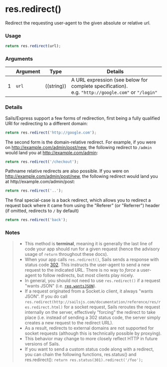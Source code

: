 # res.redirect()

Redirect the requesting user-agent to the given absolute or relative url.


### Usage
```js
return res.redirect(url);
```

### Arguments

|   | Argument       | Type        | Details |
|---|----------------|:-----------:|---------|
| 1 | `url`          | ((string))  | A URL expression (see below for complete specification).<br/> e.g. `"http://google.com"` or `"/login"`



### Details

Sails/Express support a few forms of redirection, first being a fully qualified URI for redirecting to a different domain:

```javascript
return res.redirect('http://google.com');
```

The second form is the domain-relative redirect.  For example, if you were on http://example.com/admin/post/new, the following redirect to `/admin` would land you at http://example.com/admin:

```javascript
return res.redirect('/checkout');
```

Pathname relative redirects are also possible. If you were on http://example.com/admin/post/new, the following redirect would land you at http//example.com/admin/post:

```javascript
return res.redirect('..');
```
The final special-case is a back redirect, which allows you to redirect a request back where it came from using the "Referer" (or "Referrer") header (if omitted, redirects to `/` by default)

```javascript
return res.redirect('back');
```

### Notes
> + This method is **terminal**, meaning it is generally the last line of code your app should run for a given request (hence the advisory usage of `return` throughout these docs).
> + When your app calls `res.redirect()`, Sails sends a response with status code [302](http://en.wikipedia.org/wiki/List_of_HTTP_status_codes#3xx_Redirection).  This instructs the user-agent to send a new request to the indicated URL.  There is no way to _force_ a user-agent to follow redirects, but most clients play nicely.
> + In general, you should not need to use `res.redirect()` if a request "wants JSON" (i.e. [`req.wantsJSON`](http://sailsjs.com/documentation/reference/req/req.wantsJSON.html)).
> + If a request originated from a Socket.io client, it always "wants JSON".  If you do call `res.redirect(http://sailsjs.com/documentation/reference/res/res.redirect.html)` for a socket request, Sails reroutes the request internally on the server, effectively "forcing" the redirect to take place (i.e. instead of sending a 302 status code, the server simply creates a new request to the redirect URL).
>  + As a result, redirects to external domains are not supported for socket requests (although this is technically possible by proxying).
>  + This behavior may change to more closely reflect HTTP in future versions of Sails.
> + If you want to send a custom status code along with a redirect, you can chain the following functions, res.status() and res.redirect(): `return res.status(301).redirect('/foo');`









<docmeta name="displayName" value="res.redirect()">
<docmeta name="pageType" value="method">

